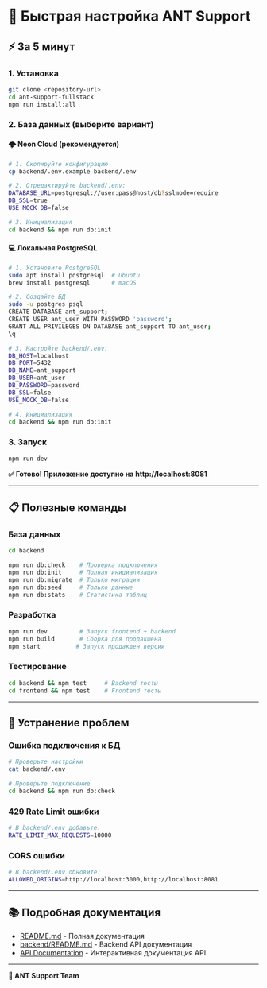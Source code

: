 # 🚀 Быстрая настройка ANT Support

## ⚡ За 5 минут

### 1. Установка

```bash
git clone <repository-url>
cd ant-support-fullstack
npm run install:all
```

### 2. База данных (выберите вариант)

#### 🌩️ Neon Cloud (рекомендуется)

```bash
# 1. Скопируйте конфигурацию
cp backend/.env.example backend/.env

# 2. Отредактируйте backend/.env:
DATABASE_URL=postgresql://user:pass@host/db?sslmode=require
DB_SSL=true
USE_MOCK_DB=false

# 3. Инициализация
cd backend && npm run db:init
```

#### 💻 Локальная PostgreSQL

```bash
# 1. Установите PostgreSQL
sudo apt install postgresql  # Ubuntu
brew install postgresql      # macOS

# 2. Создайте БД
sudo -u postgres psql
CREATE DATABASE ant_support;
CREATE USER ant_user WITH PASSWORD 'password';
GRANT ALL PRIVILEGES ON DATABASE ant_support TO ant_user;
\q

# 3. Настройте backend/.env:
DB_HOST=localhost
DB_PORT=5432
DB_NAME=ant_support
DB_USER=ant_user
DB_PASSWORD=password
DB_SSL=false
USE_MOCK_DB=false

# 4. Инициализация
cd backend && npm run db:init
```

### 3. Запуск

```bash
npm run dev
```

**✅ Готово! Приложение доступно на http://localhost:8081**

---

## 📋 Полезные команды

### База данных

```bash
cd backend

npm run db:check    # Проверка подключения
npm run db:init     # Полная инициализация
npm run db:migrate  # Только миграции
npm run db:seed     # Только данные
npm run db:stats    # Статистика таблиц
```

### Разработка

```bash
npm run dev         # Запуск frontend + backend
npm run build       # Сборка для продакшена
npm start          # Запуск продакшен версии
```

### Тестирование

```bash
cd backend && npm test     # Backend тесты
cd frontend && npm test    # Frontend тесты
```

---

## 🔧 Устранение проблем

### Ошибка подключения к БД

```bash
# Проверьте настройки
cat backend/.env

# Проверьте подключение
cd backend && npm run db:check
```

### 429 Rate Limit ошибки

```bash
# В backend/.env добавьте:
RATE_LIMIT_MAX_REQUESTS=10000
```

### CORS ошибки

```bash
# В backend/.env обновите:
ALLOWED_ORIGINS=http://localhost:3000,http://localhost:8081
```

---

## 📚 Подробная документация

- [README.md](README.md) - Полная документация
- [backend/README.md](backend/README.md) - Backend API документация
- [API Documentation](http://localhost:3000/api/docs) - Интерактивная документация API

---

**🐜 ANT Support Team**

